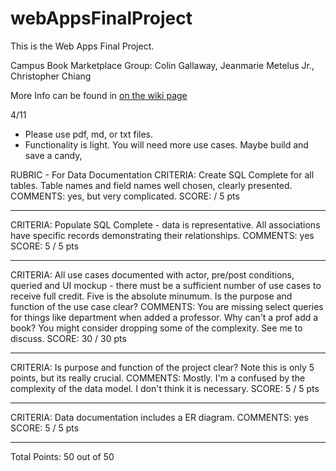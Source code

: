 # webAppsFinalProject
This is the Web Apps Final Project.

Campus Book Marketplace
Group: Colin Gallaway, Jeanmarie Metelus Jr., Christopher Chiang

More Info can be found in [on the wiki page](https://github.com/metjeanjunior/webAppsFinalProject/wiki)

4/11 
- Please use pdf, md, or txt files.
- Functionality is light.  You will need more use cases.  Maybe build and save a candy,

RUBRIC - For Data Documentation
CRITERIA:
Create SQL Complete for all tables. Table names and field names well
chosen, clearly presented.
COMMENTS:
yes, but very complicated.
SCORE: / 5 pts 
**********************
CRITERIA:
Populate SQL Complete - data is representative. All associations have
specific records demonstrating their relationships.
COMMENTS:
yes
SCORE: 5 / 5 pts 
**********************
CRITERIA:
All use cases documented with actor, pre/post conditions, queried and UI
mockup - there must be a sufficient number of use cases to receive full
credit. Five is the absolute minumum. Is the purpose and function of the
use case clear?
COMMENTS:
You are missing select queries for things like department when added a professor.
Why can't a prof add a book?
You might consider dropping some of the complexity.  See me to discuss.
SCORE: 30 / 30 pts 
**********************
CRITERIA:
Is purpose and function of the project clear? Note this is only 5
points, but its really crucial.
COMMENTS:
Mostly.  I'm a confused by the complexity of the data model.  I don't think
it is necessary.
SCORE: 5 / 5 pts 
**********************
CRITERIA:
Data documentation includes a ER diagram.
COMMENTS:
yes
SCORE: 5 / 5 pts 
**********************
Total Points: 50 out of 50

